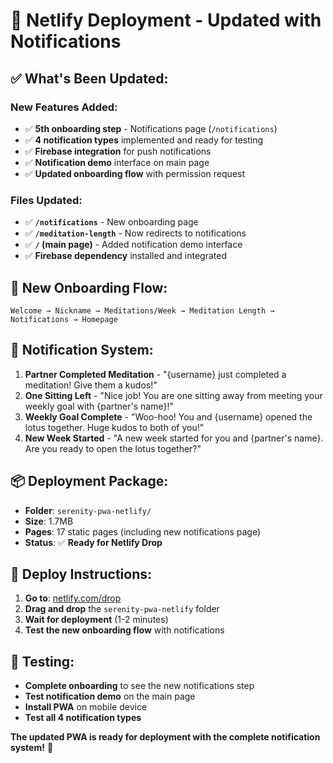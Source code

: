 # 🚀 Netlify Deployment - Updated with Notifications

## ✅ **What's Been Updated:**

### **New Features Added:**

- ✅ **5th onboarding step** - Notifications page (`/notifications`)
- ✅ **4 notification types** implemented and ready for testing
- ✅ **Firebase integration** for push notifications
- ✅ **Notification demo** interface on main page
- ✅ **Updated onboarding flow** with permission request

### **Files Updated:**

- ✅ **`/notifications`** - New onboarding page
- ✅ **`/meditation-length`** - Now redirects to notifications
- ✅ **`/` (main page)** - Added notification demo interface
- ✅ **Firebase dependency** installed and integrated

## 📱 **New Onboarding Flow:**

```
Welcome → Nickname → Meditations/Week → Meditation Length → Notifications → Homepage
```

## 🔔 **Notification System:**

1. **Partner Completed Meditation** - "{username} just completed a meditation! Give them a kudos!"
2. **One Sitting Left** - "Nice job! You are one sitting away from meeting your weekly goal with {partner's name}!"
3. **Weekly Goal Complete** - "Woo-hoo! You and {username} opened the lotus together. Huge kudos to both of you!"
4. **New Week Started** - "A new week started for you and {partner's name}. Are you ready to open the lotus together?"

## 📦 **Deployment Package:**

- **Folder**: `serenity-pwa-netlify/`
- **Size**: 1.7MB
- **Pages**: 17 static pages (including new notifications page)
- **Status**: ✅ **Ready for Netlify Drop**

## 🚀 **Deploy Instructions:**

1. **Go to**: [netlify.com/drop](https://netlify.com/drop)
2. **Drag and drop** the `serenity-pwa-netlify` folder
3. **Wait for deployment** (1-2 minutes)
4. **Test the new onboarding flow** with notifications

## 🧪 **Testing:**

- **Complete onboarding** to see the new notifications step
- **Test notification demo** on the main page
- **Install PWA** on mobile device
- **Test all 4 notification types**

**The updated PWA is ready for deployment with the complete notification system!** 🎉
